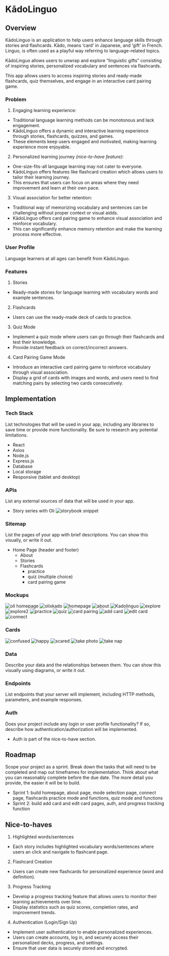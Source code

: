 # KādoLinguo

## Overview

KādoLinguo is an application to help users enhance language skills through stories and flashcards. Kādo, means ‘card’ in Japanese, and ‘gift' in French. Linguo, is often used as a playful way referring to language-related topics.

KādoLinguo allows users to unwrap and explore “linguistic gifts” consisting of inspiring stories, personalized vocabulary and sentences via flashcards.

This app allows users to access inspiring stories and ready-made flashcards, quiz themselves, and engage in an interactive card pairing game.

### Problem

1. Engaging learning experience:

- Traditional language learning methods can be monotonous and lack engagement.
- KādoLinguo offers a dynamic and interactive learning experience through stories, flashcards, quizzes, and games.
- These elements keep users engaged and motivated, making learning experience more enjoyable.

2. Personalized learning journey _(nice-to-have feature)_:

- One-size-fits-all language learning may not cater to everyone.
- KādoLinguo offers features like flashcard creation which allows users to tailor their learning journey.
- This ensures that users can focus on areas where they need improvement and learn at their own pace.

3. Visual association for better retention:

- Traditional way of memorizing vocabulary and sentences can be challenging without proper context or visual aidds.
- KādoLinguo offers card pairing game to enhance visual association and reinforce vocabulary.
- This can significantly enhance memory retention and make the learning process more effective.

### User Profile

Language learners at all ages can benefit from KādoLinguo.

### Features

1. Stories

- Ready-made stories for language learning with vocabulary words and example sentences.

2. Flashcards

- Users can use the ready-made deck of cards to practice.

3. Quiz Mode

- Implement a quiz mode where users can go through their flashcards and test their knowledge.
- Provide instant feedback on correct/incorrect answers.

4. Card Pairing Game Mode

- Introduce an interactive card pairing game to reinforce vocabulary through visual association.
- Display a grid of cards with images and words, and users need to find matching pairs by selecting two cards consecutively.

## Implementation

### Tech Stack

List technologies that will be used in your app, including any libraries to save time or provide more functionality. Be sure to research any potential limitations.

- React
- Axios
- Node.js
- Express.js
- Database
- Local storage
- Responsive (tablet and desktop)

### APIs

List any external sources of data that will be used in your app.

- Story series with Oli
  ![storybook snippet](./assets/oli/oli.story.jpg)

### Sitemap

List the pages of your app with brief descriptions. You can show this visually, or write it out.

- Home Page (header and footer)
  - About
  - Stories
  - Flashcards
    - practice
    - quiz (multiple choice)
    - card pairing game

### Mockups

![oli homepage](./src/assets/oli/oli_home2.png)
![olixkado](./src/assets/oli/oli_home.jpg)
![homepage](./src/assets/home.png)
![about](./src/assets/about.png)
![Kadolinguo](./src/assets/about2.png)
![explore](./src/assets/explore.png)
![explore2](./src/assets/explore2.png)
![practice](./src/assets/practice.png)
![quiz](./src/assets/quiz.png)
![card pairing](./src/assets/card%20pairing.png)
![add card](./src/assets/add%20card2.png)
![edit card](./src/assets/edit%20card2.png)
![connect](./src/assets/contact.png)

### Cards

![confused](./src/assets/oli/oli.%20confused.jpg)
![happy](./src/assets/oli/oli.%20happy.jpg)
![scared](./src/assets/oli/oli.scared.jpg)
![take photo](./src/assets/oli/oli.take%20photo.jpg)
![take nap](./src/assets/oli/oli.%20take%20a%20nap.jpg)

### Data

Describe your data and the relationships between them. You can show this visually using diagrams, or write it out.

### Endpoints

List endpoints that your server will implement, including HTTP methods, parameters, and example responses.

### Auth

Does your project include any login or user profile functionality? If so, describe how authentication/authorization will be implemented.

- Auth is part of the nice-to-have section.

## Roadmap

Scope your project as a sprint. Break down the tasks that will need to be completed and map out timeframes for implementation. Think about what you can reasonably complete before the due date. The more detail you provide, the easier it will be to build.

- Sprint 1: build homepage, about page, mode selection page, connect page, flashcards practice mode and functions, quiz mode and functions
- Sprint 2: build add card and edit card pages, auth, and progress tracking function

## Nice-to-haves

1. Highlighted words/sentences

- Each story includes highlighted vocabulary words/sentences where users an click and navigate to flashcard page.

2. Flashcard Creation

- Users can create new flashcards for personalized experience (word and definition).

3. Progress Tracking

- Develop a progress tracking feature that allows users to monitor their learning achievements over time.
- Display statistics such as quiz scores, completion rates, and improvement trends.

4. Authentication (Login/Sign Up)

- Implement user authentication to enable personalized experiences.
- Users can create accounts, log in, and securely access their personalized decks, progress, and settings.
- Ensure that user data is securely stored and encrypted.
